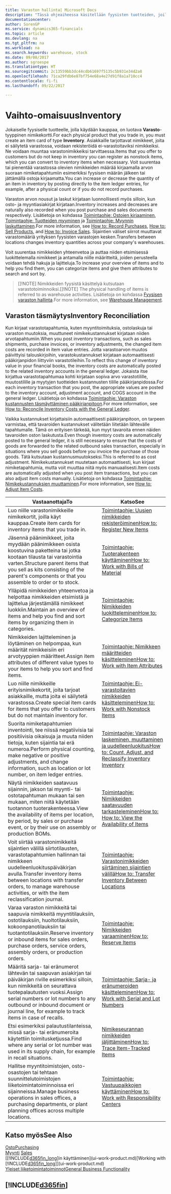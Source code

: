 ```yaml
---
title: Varaston hallinta| Microsoft Docs
description: "Tässä ohjeaiheessa käsitellään fyysisten tuotteiden, joilla käydään kauppaa, hallintaa, kuten varaston käsittelyä fyysisessä varastossa."
documentationcenter: 
author: SorenGP
ms.service: dynamics365-financials
ms.topic: article
ms.devlang: na
ms.tgt_pltfrm: na
ms.workload: na
ms.search.keywords: warehouse, stock
ms.date: 09/08/2017
ms.author: sgroespe
ms.translationtype: HT
ms.sourcegitcommit: 2c13559bb3dc44cdb61697f5135c5b931e34d2a8
ms.openlocfilehash: 71ca29fdb6e87bf754e68a4e27d91f8a1a710cc4
ms.contentlocale: fi-fi
ms.lasthandoff: 09/22/2017

---
```


# <a name="inventory"></a><span data-ttu-id="ec366-103">Vaihto-omaisuus</span><span class="sxs-lookup"><span data-stu-id="ec366-103">Inventory</span></span>
<span data-ttu-id="ec366-104">Jokaiselle fyysiselle tuotteelle, jolla käydään kauppaa, on luotava **Varasto**-tyyppinen nimikekortti.</span><span class="sxs-lookup"><span data-stu-id="ec366-104">For each physical product that you trade in, you must create an item card of type **Inventory**.</span></span> <span data-ttu-id="ec366-105">Asiakkaille tarjottavat nimikkeet, joita ei säilytetä varastossa, voidaan rekisteröidä ei-varastoitaviksi nimikkeiksi. Ne voidaan muuntaa varastonimikkeiksi tarvittaessa.</span><span class="sxs-lookup"><span data-stu-id="ec366-105">Items that you offer to customers but do not keep in inventory you can register as nonstock items, which you can convert to inventory items when necessary.</span></span> <span data-ttu-id="ec366-106">Voit suurentaa tai pienentää varastossa olevien nimikkeiden määrää kirjaamalla arvon suoraan nimiketapahtumiin esimerkiksi fyysisen määrän jälkeen tai jättämällä ostoja kirjaamatta.</span><span class="sxs-lookup"><span data-stu-id="ec366-106">You can increase or decrease the quantity of an item in inventory by posting directly to the item ledger entries, for example, after a physical count or if you do not record purchases.</span></span>

<span data-ttu-id="ec366-107">Varaston arvon nousut ja laskut kirjataan luonnollisesti myös silloin, kun osto- ja myyntiasiakirjat kirjataan.</span><span class="sxs-lookup"><span data-stu-id="ec366-107">Inventory increases and decreases are naturally also recorded when you post purchase and sales documents respectively.</span></span> <span data-ttu-id="ec366-108">Lisätietoja on kohdassa [Toimintaohje: Ostojen kirjaaminen](purchasing-how-record-purchases.md), [Toimintaohje: Tuotteiden myyminen](sales-how-sell-products.md) ja [Toimintaohje: Myynnin laskuttaminen](sales-how-invoice-sales.md).</span><span class="sxs-lookup"><span data-stu-id="ec366-108">For more information, see [How to: Record Purchases](purchasing-how-record-purchases.md), [How to: Sell Products](sales-how-sell-products.md), and [How to: Invoice Sales](sales-how-invoice-sales.md).</span></span> <span data-ttu-id="ec366-109">Sijaintien väliset siirrot muuttavat varastomääriä yrityksen fyysisten varastojen kesken.</span><span class="sxs-lookup"><span data-stu-id="ec366-109">Transfers between locations changes inventory quantities across your company's warehouses.</span></span>   

<span data-ttu-id="ec366-110">Voit suurentaa nimikkeiden yhteenvetoa ja auttaa niiden etsimisessä luokittelemalla nimikkeet ja antamalla niille määritteitä, joiden perusteella voidaan tehdä hakuja ja lajitteluja.</span><span class="sxs-lookup"><span data-stu-id="ec366-110">To increase your overview of items and to help you find them, you can categorize items and give them attributes to search and sort by.</span></span>

> <span data-ttu-id="ec366-111">[]!NOTE] Nimikkeiden fyysistä käsittelyä kutsutaan varastotoiminnoiksi.</span><span class="sxs-lookup"><span data-stu-id="ec366-111">[]!NOTE] The physical handling of items is referred to as warehouse activities.</span></span> <span data-ttu-id="ec366-112">Lisätietoja on kohdassa [Fyysisen varaston hallinta](warehouse-manage-warehouse.md).</span><span class="sxs-lookup"><span data-stu-id="ec366-112">For more information, see [Warehouse Management](warehouse-manage-warehouse.md).</span></span>

## <a name="inventory-reconciliation"></a><span data-ttu-id="ec366-113">Varaston täsmäytys</span><span class="sxs-lookup"><span data-stu-id="ec366-113">Inventory Reconciliation</span></span>
<span data-ttu-id="ec366-114">Kun kirjaat varastotapahtumia, kuten myyntitoimituksia, ostolaskuja tai varaston muutoksia, muuttuneet nimikekustannukset kirjataan niiden arvotapahtumiin.</span><span class="sxs-lookup"><span data-stu-id="ec366-114">When you post inventory transactions, such as sales shipments, purchase invoices, or inventory adjustments, the changed item costs are recorded in item value entries.</span></span> <span data-ttu-id="ec366-115">Jotta varastoarvon muutos päivittyisi talouskirjoihin, varastokustannukset kirjataan automaattisesti pääkirjanpidon liittyviin varastotileihin.</span><span class="sxs-lookup"><span data-stu-id="ec366-115">To reflect this change of inventory value in your financial books, the inventory costs are automatically posted to the related inventory accounts in the general ledger.</span></span> <span data-ttu-id="ec366-116">Jokaista itse kirjattua varastotapahtumaa kohti kirjataan sopiva arvo varastotilille, muutostilille ja myytyjen tuotteiden kustannusten tilille pääkirjanpidossa.</span><span class="sxs-lookup"><span data-stu-id="ec366-116">For each inventory transaction that you post, the appropriate values are posted to the inventory account, adjustment account, and COGS account in the general ledger.</span></span> <span data-ttu-id="ec366-117">Lisätietoja on kohdassa [Toimintaohje: Varaston kustannusten täsmäyttäminen pääkirjanpitoon](finance-how-to-post-inventory-costs-to-the-general-ledger.md).</span><span class="sxs-lookup"><span data-stu-id="ec366-117">For more information, see [How to: Reconcile Inventory Costs with the General Ledger](finance-how-to-post-inventory-costs-to-the-general-ledger.md).</span></span>

<span data-ttu-id="ec366-118">Vaikka kustannukset kirjattaisiin automaattisesti pääkirjanpitoon, on tarpeen varmistaa, että tavaroiden kustannukset välitetään liitetään lähtevälle tapahtumalle. Tämä on erityisen tärkeää, kun myyt tavaroita ennen näiden tavaroiden oston laskutusta.</span><span class="sxs-lookup"><span data-stu-id="ec366-118">Even though inventory costs are automatically posted to the general ledger, it is still necessary to ensure that the costs of goods are forwarded to the related outbound sales transaction, especially in situations where you sell goods before you invoice the purchase of those goods.</span></span> <span data-ttu-id="ec366-119">Tätä kutsutaan kustannusmuutokseksi.</span><span class="sxs-lookup"><span data-stu-id="ec366-119">This is referred to as cost adjustment.</span></span> <span data-ttu-id="ec366-120">Nimikekustannukset muutetaan automaattisesti, kun kirjaat nimiketapahtumia, mutta voit muuttaa niitä myös manuaalisesti.</span><span class="sxs-lookup"><span data-stu-id="ec366-120">Item costs are automatically adjusted when you post item transactions, but you can also adjust item costs manually.</span></span> <span data-ttu-id="ec366-121">Lisätietoja on kohdassa [Toimintaohje: Nimikekustannuksien muuttaminen](inventory-how-adjust-item-costs.md).</span><span class="sxs-lookup"><span data-stu-id="ec366-121">For more information, see [How to: Adjust Item Costs](inventory-how-adjust-item-costs.md).</span></span>

|<span data-ttu-id="ec366-122">Vastaanottaja</span><span class="sxs-lookup"><span data-stu-id="ec366-122">To</span></span> |<span data-ttu-id="ec366-123">Katso</span><span class="sxs-lookup"><span data-stu-id="ec366-123">See</span></span> |
|---|----|
|<span data-ttu-id="ec366-124">Luo niille varastonimikkeille nimikekortit, joilla käyt kauppaa.</span><span class="sxs-lookup"><span data-stu-id="ec366-124">Create item cards for inventory items that you trade in.</span></span>|[<span data-ttu-id="ec366-125">Toimintaohje: Uusien nimikkeiden rekisteröiminen</span><span class="sxs-lookup"><span data-stu-id="ec366-125">How to: Register New Items</span></span>](inventory-how-register-new-items.md)|
|<span data-ttu-id="ec366-126">Jäsennä päänimikkeet, joita myydään päänimikkeen osista koostuvina paketteina tai jotka kootaan tilausta tai varastointia varten.</span><span class="sxs-lookup"><span data-stu-id="ec366-126">Structure parent items that you sell as kits consisting of the parent's components or that you assemble to order or to stock.</span></span>|[<span data-ttu-id="ec366-127">Toimintaohje: Tuoterakenteen käyttäminen</span><span class="sxs-lookup"><span data-stu-id="ec366-127">How to: Work with Bills of Material</span></span>](inventory-how-work-BOMs.md)|
|<span data-ttu-id="ec366-128">Ylläpidä nimikkeiden yhteenvetoa ja helpottaa nimikkeiden etsimistä ja lajittelua järjestämällä nimikkeet luokkiin.</span><span class="sxs-lookup"><span data-stu-id="ec366-128">Maintain an overview of items and help you find and sort items by organizing them in categories.</span></span>|[<span data-ttu-id="ec366-129">Toimintaohje: Nimikkeiden luokitteleminen</span><span class="sxs-lookup"><span data-stu-id="ec366-129">How to: Categorize Items</span></span>](inventory-how-categorize-items.md)|
|<span data-ttu-id="ec366-130">Nimikkeiden lajitteleminen ja löytäminen on helpompaa, kun määrität nimikkeisiin eri arvotyyppien määritteet.</span><span class="sxs-lookup"><span data-stu-id="ec366-130">Assign item attributes of different value types to your items to help you sort and find items.</span></span>|[<span data-ttu-id="ec366-131">Toimintaohje: Nimikkeen määritteiden käsitteleminen</span><span class="sxs-lookup"><span data-stu-id="ec366-131">How to: Work with Item Attributes</span></span>](inventory-how-work-item-attributes.md)|
|<span data-ttu-id="ec366-132">Luo niille nimikkeille erityisnimikekortit, joita tarjoat asiakkaille, mutta joita ei säilytetä varastossa.</span><span class="sxs-lookup"><span data-stu-id="ec366-132">Create special item cards for items that you offer to customers but do not maintain inventory for.</span></span>|[<span data-ttu-id="ec366-133">Toimintaohje: Ei-varastoitavien nimikkeiden käsitteleminen</span><span class="sxs-lookup"><span data-stu-id="ec366-133">How to: Work with Nonstock Items</span></span>](inventory-how-work-nonstock-items.md)|
|<span data-ttu-id="ec366-134">Suorita nimiketapahtumien inventointi, tee niissä negatiivisia tai positiivisia oikaisuja ja muuta niiden tietoja, kuten sijaintia tai erä numeroa.</span><span class="sxs-lookup"><span data-stu-id="ec366-134">Perform physical counting, make negative or positive adjustments, and change information, such as location or lot number, on item ledger entries.</span></span>|[<span data-ttu-id="ec366-135">Toimintaohje: Varaston laskeminen, muuttaminen ja uudelleenluokitus</span><span class="sxs-lookup"><span data-stu-id="ec366-135">How to: Count, Adjust, and Reclassify Inventory Inventory</span></span>](inventory-how-count-adjust-reclassify.md)|
|<span data-ttu-id="ec366-136">Näytä nimikkeiden saatavuus sijainnin, jakson tai myynti- tai ostotapahtuman mukaan tai sen mukaan, miten niitä käytetään tuotannon tuoterakenteessa.</span><span class="sxs-lookup"><span data-stu-id="ec366-136">View the availability of items per location, by period, by sales or purchase event, or by their use on assembly or production BOMs.</span></span>|[<span data-ttu-id="ec366-137">Toimintaohje: Nimikkeiden saatavuuden tarkasteleminen</span><span class="sxs-lookup"><span data-stu-id="ec366-137">How to: How to: View the Availability of Items</span></span>](inventory-how-availability-overview.md)|
|<span data-ttu-id="ec366-138">Voit siirtää varastonimikkeitä sijaintien välillä siirtotilausten, varastotapahtumien hallinnan tai nimikkeen uudelleenluokituspäiväkirjan avulla.</span><span class="sxs-lookup"><span data-stu-id="ec366-138">Transfer inventory items between locations with transfer orders, to manage warehouse activities, or with the item reclassification journal.</span></span>|[<span data-ttu-id="ec366-139">Toimintaohje: Varastonimikkeiden siirtäminen sijaintien välillä</span><span class="sxs-lookup"><span data-stu-id="ec366-139">How to: Transfer Inventory Between Locations</span></span>](inventory-how-transfer-between-locations.md)|
|<span data-ttu-id="ec366-140">Varaa varaston nimikkeitä tai saapuvia nimikkeitä myyntitilauksiin, ostotilauksiin, huoltotilauksiin, kokoonpanotilauksiin tai tuotantotilauksiin.</span><span class="sxs-lookup"><span data-stu-id="ec366-140">Reserve inventory or inbound items for sales orders, purchase orders, service orders, assembly orders, or production orders.</span></span>|[<span data-ttu-id="ec366-141">Toimintaohje: Nimikkeiden varaaminen</span><span class="sxs-lookup"><span data-stu-id="ec366-141">How to: Reserve Items</span></span>](inventory-how-to-reserve-items.md)|
|<span data-ttu-id="ec366-142">Määritä sarja- tai eränumerot lähtevän tai saapuvan asiakirjan tai päiväkirjan riville esimerkiksi silloin, kun nimikkeitä on seurattava tuotepalautusten vuoksi.</span><span class="sxs-lookup"><span data-stu-id="ec366-142">Assign serial numbers or lot numbers to any outbound or inbound document or journal line, for example to track items in case of recalls.</span></span>|[<span data-ttu-id="ec366-143">Toimintaohje: Sarja- ja eränumeroiden käsitteleminen</span><span class="sxs-lookup"><span data-stu-id="ec366-143">How to: Work with Serial and Lot Numbers</span></span>](inventory-how-work-item-tracking.md)|
|<span data-ttu-id="ec366-144">Etsi esimerkiksi palautustilanteissa, missä sarja- tai eränumeroita käytettiin toimitusketjussa.</span><span class="sxs-lookup"><span data-stu-id="ec366-144">Find where any serial or lot number was used in its supply chain, for example in recall situations.</span></span>|[<span data-ttu-id="ec366-145">Nimikeseurannan nimikkeiden jäljittäminen</span><span class="sxs-lookup"><span data-stu-id="ec366-145">How to: Trace Item-Tracked Items</span></span>](inventory-how-to-trace-item-tracked-items.md)|
|<span data-ttu-id="ec366-146">Hallitse myyntitoimistojen, osto-osastojen tai tehtaan suunnittelutoimistojen liiketoimintatoiminnoissa eri sijainneissa.</span><span class="sxs-lookup"><span data-stu-id="ec366-146">Manage business operations in sales offices, a purchasing departments, or plant planning offices across multiple locations.</span></span>|[<span data-ttu-id="ec366-147">Toimintaohje: Vastuupaikkojen käyttäminen</span><span class="sxs-lookup"><span data-stu-id="ec366-147">How to: Work with Responsibility Centers</span></span>](inventory-responsibility-centers.md)|

## <a name="see-also"></a><span data-ttu-id="ec366-148">Katso myös</span><span class="sxs-lookup"><span data-stu-id="ec366-148">See Also</span></span>  
[<span data-ttu-id="ec366-149">Osto</span><span class="sxs-lookup"><span data-stu-id="ec366-149">Purchasing</span></span>](purchasing-manage-purchasing.md)  
<span data-ttu-id="ec366-150">[Myynti](sales-manage-sales.md)  </span><span class="sxs-lookup"><span data-stu-id="ec366-150">[Sales](sales-manage-sales.md)  </span></span>  
<span data-ttu-id="ec366-151">[[!INCLUDE[d365fin_long](includes/d365fin_long_md.md)]in käyttäminen](ui-work-product.md)</span><span class="sxs-lookup"><span data-stu-id="ec366-151">[Working with [!INCLUDE[d365fin_long](includes/d365fin_long_md.md)]](ui-work-product.md)</span></span>  
[<span data-ttu-id="ec366-152">Yleiset liiketoimintatoiminnot</span><span class="sxs-lookup"><span data-stu-id="ec366-152">General Business Functionality</span></span>](ui-across-business-areas.md)

## [!INCLUDE[d365fin](includes/free_trial_md.md)]

